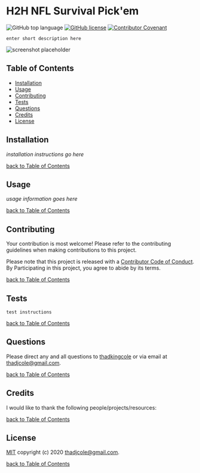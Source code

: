 # H2H NFL Survival Pick'em

![GitHub top language](https://img.shields.io/github/languages/top/thadkingcole/head-to-head-nfl-survival-pick-em)
[![GitHub license](https://img.shields.io/github/license/thadkingcole/head-to-head-nfl-survival-pick-em)](LICENSE)
[![Contributor Covenant](https://img.shields.io/badge/Contributor%20Covenant-v2.0%20adopted-ff69b4.svg)](code_of_conduct.md)

```enter short description here```

![screenshot placeholder](https://placekitten.com/500/500)

## Table of Contents

- [Installation](#installation)
- [Usage](#usage)
- [Contributing](#contributing)
- [Tests](#tests)
- [Questions](#questions)
- [Credits](#credits)
- [License](#license)

## Installation

*installation instructions go here*

[back to Table of Contents](#table-of-contents)

## Usage

*usage information goes here*

[back to Table of Contents](#table-of-contents)

## Contributing

Your contribution is most welcome! Please refer to the contributing guidelines when making contributions to this project.

Please note that this project is released with a [Contributor Code of Conduct](code_of_conduct.md). By Participating in this project, you agree to abide by its terms.

[back to Table of Contents](#table-of-contents)

## Tests

```test instructions```

[back to Table of Contents](#table-of-contents)

## Questions

Please direct any and all questions to [thadkingcole](https://github.com/thadkingcole) or via email at [thadjcole@gmail.com](mailto:thadjcole@gmail.com).

[back to Table of Contents](#table-of-contents)

## Credits

I would like to thank the following people/projects/resources:

[back to Table of Contents](#table-of-contents)

## License

[MIT](LICENSE) copyright (c) 2020 [thadjcole@gmail.com](mailto:thadjcole@gmail.com).

[back to Table of Contents](#table-of-contents)
